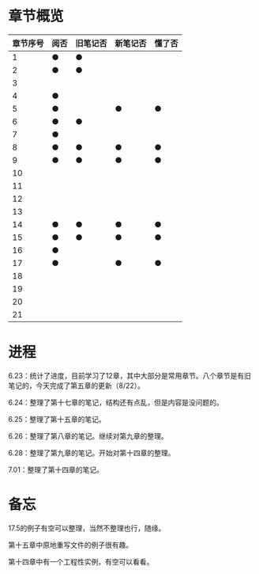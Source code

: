 # 章节概览

| 章节序号 | 阅否 | 旧笔记否 | 新笔记否 | 懂了否 |
| -------- | ---- | -------- | -------- | ------ |
| 1        | ●    | ●        |          |        |
| 2        | ●    | ●        |          |        |
| 3        |      |          |          |        |
| 4        | ●    |          |          |        |
| 5        | ●    |          | ●        | ●      |
| 6        | ●    | ●        |          |        |
| 7        | ●    |          |          |        |
| 8        | ●    | ●        | ●        | ●      |
| 9        | ●    | ●        | ●        | ●      |
| 10       |      |          |          |        |
| 11       |      |          |          |        |
| 12       |      |          |          |        |
| 13       |      |          |          |        |
| 14       | ●    | ●        | ●        | ●      |
| 15       | ●    | ●        | ●        | ●      |
| 16       | ●    |          |          |        |
| 17       | ●    |          | ●        | ●      |
| 18       |      |          |          |        |
| 19       |      |          |          |        |
| 20       |      |          |          |        |
| 21       |      |          |          |        |



# 进程

6.23：统计了进度，目前学习了12章，其中大部分是常用章节。八个章节是有旧笔记的，今天完成了第五章的更新（8/22）。

6.24：整理了第十七章的笔记，结构还有点乱，但是内容是没问题的。

6.25：整理了第十五章的笔记。

6.26：整理了第八章的笔记。继续对第九章的整理。

6.28：整理了第九章的笔记。开始对第十四章的整理。

7.01：整理了第十四章的笔记。



# 备忘

17.5的例子有空可以整理，当然不整理也行，随缘。

第十五章中原地重写文件的例子很有趣。

第十四章中有一个工程性实例，有空可以看看。






